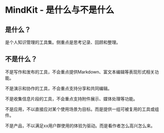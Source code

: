 # MindKit - 是什么与不是什么



## 是什么？

是个人知识管理的工具集。侧重点是思考记录、回顾和整理。

## 不是什么？

不是写作和发布的工具，不会重点提供Markdown、富文本编辑等表现形式相关功能。

不是演示和协作的工具，不会重点支持分享和共同编辑。

不是收集信息片段的工具，不会重点支持附件展示、媒体处理等功能。

不是应用，不以直接应对某个使用场景为目标。而是提供一组可被复用的工具或组件。

不是产品，不以满足xx用户群使用的体验为驱动。而是看作者怎么高兴怎么来。